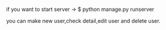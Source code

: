 if you want to start server
-> $ python manage.py runserver



you can make new user,check detail,edit user and delete user.
